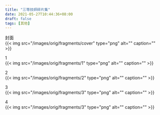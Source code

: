 ```yaml
---
title: "三等技師碎片集"
date: 2021-05-27T10:44:36+08:00
draft: false
tags: [其他]
---
```

封面  
{{< img src="/images/orig/fragments/cover" type="png" alt="" caption="" >}}

1  
{{< img src="/images/orig/fragments/1" type="png" alt="" caption="" >}}

2  
{{< img src="/images/orig/fragments/2" type="png" alt="" caption="" >}}

3  
{{< img src="/images/orig/fragments/3" type="png" alt="" caption="" >}}

4  
{{< img src="/images/orig/fragments/3" type="png" alt="" caption="" >}}
